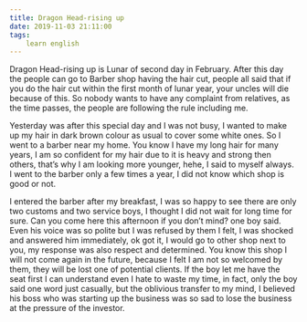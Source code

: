 ```yaml
---
title: Dragon Head-rising up
date: 2019-11-03 21:11:00
tags:
    learn english
---
```

Dragon Head-rising up is Lunar of second day in February.
After this day the people can go to Barber shop having the hair cut, people all
said that if you do the hair cut within the first month of lunar year, your
uncles will die because of this. So nobody wants to have any complaint from
relatives, as the time passes, the people are following the rule including me.

Yesterday was after this special day and I was not busy,
I wanted to make up my hair in dark brown colour as usual to cover some white
ones. So I went to a barber near my home. You know I have my long hair for many
years, I am so confident for my hair due to it is heavy and strong then others,
that’s why I am looking more younger, hehe, I said to myself always. I went to
the barber only a few times a year, I did not know which shop is good or not.

I entered the barber after my breakfast, I was so
happy to see there are only two customs and two service boys, I thought I did
not wait for long time for sure. Can you come here this afternoon if you don’t
mind? one boy said. Even his voice was so polite but I was refused by them I
felt, I was shocked and answered him immediately, ok got it, I would go to
other shop next to you, my response was also respect and determined. You know this
shop I will not come again in the future, because I felt I am not so welcomed
by them, they will be lost one of potential clients. If the boy let me have the
seat first I can understand even I hate to waste my time, in fact, only the boy
said one word just casually, but the oblivious transfer to my mind, I believed
his boss who was starting up the business was so sad to lose the business at
the pressure of the investor. 